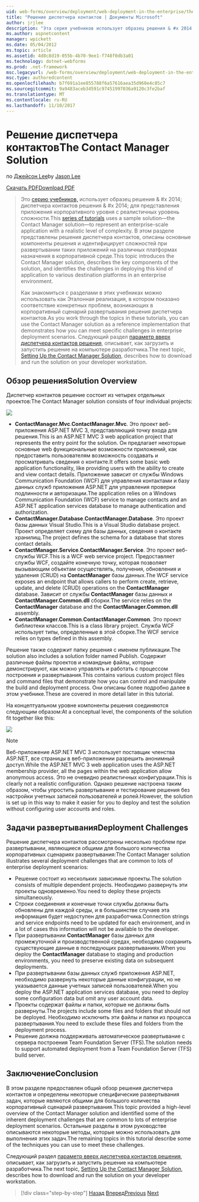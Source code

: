 ```yaml
---
uid: web-forms/overview/deployment/web-deployment-in-the-enterprise/the-contact-manager-solution
title: "Решение диспетчера контактов | Документы Microsoft"
author: jrjlee
description: "Эта серия учебников использует образец решения & #x 2014; диспетчера контактов решения & #x 2014; для представления приложения корпоративного уровня с реалистичных уровень..."
ms.author: aspnetcontent
manager: wpickett
ms.date: 05/04/2012
ms.topic: article
ms.assetid: 4d8c8d19-055b-4b70-9ee1-f748f0db3a01
ms.technology: dotnet-webforms
ms.prod: .net-framework
msc.legacyurl: /web-forms/overview/deployment/web-deployment-in-the-enterprise/the-contact-manager-solution
msc.type: authoredcontent
ms.openlocfilehash: b7f691a1ee855788f6a57616aea35d960e4c85c7
ms.sourcegitcommit: 9a9483aceb34591c97451997036a9120c3fe2baf
ms.translationtype: MT
ms.contentlocale: ru-RU
ms.lasthandoff: 11/10/2017
---
```

<a name="the-contact-manager-solution"></a><span data-ttu-id="c7d88-103">Решение диспетчера контактов</span><span class="sxs-lookup"><span data-stu-id="c7d88-103">The Contact Manager Solution</span></span>
====================
<span data-ttu-id="c7d88-104">по [Джейсон Lee](https://github.com/jrjlee)</span><span class="sxs-lookup"><span data-stu-id="c7d88-104">by [Jason Lee](https://github.com/jrjlee)</span></span>

[<span data-ttu-id="c7d88-105">Скачать PDF</span><span class="sxs-lookup"><span data-stu-id="c7d88-105">Download PDF</span></span>](https://msdnshared.blob.core.windows.net/media/MSDNBlogsFS/prod.evol.blogs.msdn.com/CommunityServer.Blogs.Components.WeblogFiles/00/00/00/63/56/8130.DeployingWebAppsInEnterpriseScenarios.pdf)

> <span data-ttu-id="c7d88-106">Это [серию учебников,](web-deployment-in-the-enterprise.md) использует образец решения & #x 2014; диспетчера контактов решения & #x 2014; для представления приложения корпоративного уровня с реалистичных уровень сложности.</span><span class="sxs-lookup"><span data-stu-id="c7d88-106">This [series of tutorials](web-deployment-in-the-enterprise.md) uses a sample solution&#x2014;the Contact Manager solution&#x2014;to represent an enterprise-scale application with a realistic level of complexity.</span></span> <span data-ttu-id="c7d88-107">В этом разделе представлены решения диспетчера контактов, описаны основные компоненты решения и идентифицирует сложностей при развертывании таких приложений на различных платформах назначения в корпоративной среде.</span><span class="sxs-lookup"><span data-stu-id="c7d88-107">This topic introduces the Contact Manager solution, describes the key components of the solution, and identifies the challenges in deploying this kind of application to various destination platforms in an enterprise environment.</span></span>
> 
> <span data-ttu-id="c7d88-108">Как знакомиться с разделами в этих учебниках можно использовать как Эталонная реализация, в котором показано соответствие конкретных проблем, возникающих в корпоративный сценарий развертывания решения диспетчера контактов.</span><span class="sxs-lookup"><span data-stu-id="c7d88-108">As you work through the topics in these tutorials, you can use the Contact Manager solution as a reference implementation that demonstrates how you can meet specific challenges in enterprise deployment scenarios.</span></span> <span data-ttu-id="c7d88-109">Следующий раздел [параметр вверх диспетчера контактов решения](setting-up-the-contact-manager-solution.md), описывает, как загрузить и запустить решение на компьютере разработчика.</span><span class="sxs-lookup"><span data-stu-id="c7d88-109">The next topic, [Setting Up the Contact Manager Solution](setting-up-the-contact-manager-solution.md), describes how to download and run the solution on your developer workstation.</span></span>


## <a name="solution-overview"></a><span data-ttu-id="c7d88-110">Обзор решения</span><span class="sxs-lookup"><span data-stu-id="c7d88-110">Solution Overview</span></span>

<span data-ttu-id="c7d88-111">Диспетчер контактов решение состоит из четырех отдельных проектов:</span><span class="sxs-lookup"><span data-stu-id="c7d88-111">The Contact Manager solution consists of four individual projects:</span></span>

![](the-contact-manager-solution/_static/image1.png)

- <span data-ttu-id="c7d88-112">**ContactManager.Mvc**.</span><span class="sxs-lookup"><span data-stu-id="c7d88-112">**ContactManager.Mvc**.</span></span> <span data-ttu-id="c7d88-113">Это проект веб-приложения ASP.NET MVC 3, представляющий точку входа для решения.</span><span class="sxs-lookup"><span data-stu-id="c7d88-113">This is an ASP.NET MVC 3 web application project that represents the entry point for the solution.</span></span> <span data-ttu-id="c7d88-114">Он предлагает некоторые основные web функциональные возможности приложений, как предоставить пользователям возможность создавать и просматривать сведения о контакте.</span><span class="sxs-lookup"><span data-stu-id="c7d88-114">It offers some basic web application functionality, like providing users with the ability to create and view contact details.</span></span> <span data-ttu-id="c7d88-115">Приложение зависит от службы Windows Communication Foundation (WCF) для управления контактами и базу данных служб приложения ASP.NET для управления проверки подлинности и авторизации.</span><span class="sxs-lookup"><span data-stu-id="c7d88-115">The application relies on a Windows Communication Foundation (WCF) service to manage contacts and an ASP.NET application services database to manage authentication and authorization.</span></span>
- <span data-ttu-id="c7d88-116">**ContactManager.Database**.</span><span class="sxs-lookup"><span data-stu-id="c7d88-116">**ContactManager.Database**.</span></span> <span data-ttu-id="c7d88-117">Это проект базы данных Visual Studio.</span><span class="sxs-lookup"><span data-stu-id="c7d88-117">This is a Visual Studio database project.</span></span> <span data-ttu-id="c7d88-118">Проект определяет схему для базы данных, сведения о контакте хранилищ.</span><span class="sxs-lookup"><span data-stu-id="c7d88-118">The project defines the schema for a database that stores contact details.</span></span>
- <span data-ttu-id="c7d88-119">**ContactManager.Service**.</span><span class="sxs-lookup"><span data-stu-id="c7d88-119">**ContactManager.Service**.</span></span> <span data-ttu-id="c7d88-120">Это проект веб-службы WCF.</span><span class="sxs-lookup"><span data-stu-id="c7d88-120">This is a WCF web service project.</span></span> <span data-ttu-id="c7d88-121">Предоставляет службы WCF, создайте конечную точку, которая позволяет вызывающим объектам осуществлять, получения, обновления и удаления (CRUD) на **ContactManager** базы данных.</span><span class="sxs-lookup"><span data-stu-id="c7d88-121">The WCF service exposes an endpoint that allows callers to perform create, retrieve, update, and delete (CRUD) operations on the **ContactManager** database.</span></span> <span data-ttu-id="c7d88-122">Зависит от службы **ContactManager** базы данных и **ContactManager.Common.dll** сборки.</span><span class="sxs-lookup"><span data-stu-id="c7d88-122">The service relies on the **ContactManager** database and the **ContactManager.Common.dll** assembly.</span></span>
- <span data-ttu-id="c7d88-123">**ContactManager.Common**.</span><span class="sxs-lookup"><span data-stu-id="c7d88-123">**ContactManager.Common**.</span></span> <span data-ttu-id="c7d88-124">Это проект библиотеки классов.</span><span class="sxs-lookup"><span data-stu-id="c7d88-124">This is a class library project.</span></span> <span data-ttu-id="c7d88-125">Служба WCF использует типы, определенные в этой сборке.</span><span class="sxs-lookup"><span data-stu-id="c7d88-125">The WCF service relies on types defined in this assembly.</span></span>

<span data-ttu-id="c7d88-126">Решение также содержит папку решения с именем публикации.</span><span class="sxs-lookup"><span data-stu-id="c7d88-126">The solution also includes a solution folder named Publish.</span></span> <span data-ttu-id="c7d88-127">Содержит различные файлы проектов и командные файлы, которые демонстрируют, как можно управлять и работать с процессом построения и развертывания.</span><span class="sxs-lookup"><span data-stu-id="c7d88-127">This contains various custom project files and command files that demonstrate how you can control and manipulate the build and deployment process.</span></span> <span data-ttu-id="c7d88-128">Они описаны более подробно далее в этом учебнике.</span><span class="sxs-lookup"><span data-stu-id="c7d88-128">These are covered in more detail later in this tutorial.</span></span>

<span data-ttu-id="c7d88-129">На концептуальном уровне компоненты решения соединяются следующим образом:</span><span class="sxs-lookup"><span data-stu-id="c7d88-129">At a conceptual level, the components of the solution fit together like this:</span></span>

![](the-contact-manager-solution/_static/image2.png)

> [!NOTE]
> <span data-ttu-id="c7d88-130">Веб-приложение ASP.NET MVC 3 использует поставщик членства ASP.NET, все страницы в веб-приложении разрешить анонимный доступ.</span><span class="sxs-lookup"><span data-stu-id="c7d88-130">While the ASP.NET MVC 3 web application uses the ASP.NET membership provider, all the pages within the web application allow anonymous access.</span></span> <span data-ttu-id="c7d88-131">Это не очевидно реалистичных конфигурации.</span><span class="sxs-lookup"><span data-stu-id="c7d88-131">This is clearly not a realistic configuration.</span></span> <span data-ttu-id="c7d88-132">Однако решение настроена таким образом, чтобы упростить развертывание и тестирование решения без настройки учетных записей пользователей и ролей.</span><span class="sxs-lookup"><span data-stu-id="c7d88-132">However, the solution is set up in this way to make it easier for you to deploy and test the solution without configuring user accounts and roles.</span></span>


## <a name="deployment-challenges"></a><span data-ttu-id="c7d88-133">Задачи развертывания</span><span class="sxs-lookup"><span data-stu-id="c7d88-133">Deployment Challenges</span></span>

<span data-ttu-id="c7d88-134">Решение диспетчера контактов рассмотрены несколько проблем при развертывании, являющиеся общими для большого количества корпоративных сценариях развертывания:</span><span class="sxs-lookup"><span data-stu-id="c7d88-134">The Contact Manager solution illustrates several deployment challenges that are common to lots of enterprise deployment scenarios:</span></span>

- <span data-ttu-id="c7d88-135">Решение состоит из нескольких зависимые проекты.</span><span class="sxs-lookup"><span data-stu-id="c7d88-135">The solution consists of multiple dependent projects.</span></span> <span data-ttu-id="c7d88-136">Необходимо развернуть эти проекты одновременно.</span><span class="sxs-lookup"><span data-stu-id="c7d88-136">You need to deploy these projects simultaneously.</span></span>
- <span data-ttu-id="c7d88-137">Строки соединения и конечные точки службы должны быть обновлены для каждой среды, и в большинстве случаев эта информация будет недоступен для разработчика.</span><span class="sxs-lookup"><span data-stu-id="c7d88-137">Connection strings and service endpoints need to be updated for each environment, and in a lot of cases this information will not be available to the developer.</span></span>
- <span data-ttu-id="c7d88-138">При развертывании **ContactManager** базы данных для промежуточной и производственной средах, необходимо сохранить существующие данные в последующих развертываниях.</span><span class="sxs-lookup"><span data-stu-id="c7d88-138">When you deploy the **ContactManager** database to staging and production environments, you need to preserve existing data on subsequent deployments.</span></span>
- <span data-ttu-id="c7d88-139">При развертывании базы данных служб приложения ASP.NET, необходимо развернуть некоторые данные конфигурации, но не указывается данные учетных записей пользователей.</span><span class="sxs-lookup"><span data-stu-id="c7d88-139">When you deploy the ASP.NET application services database, you need to deploy some configuration data but omit any user account data.</span></span>
- <span data-ttu-id="c7d88-140">Проекты содержат файлы и папки, которые не должны быть развернуты.</span><span class="sxs-lookup"><span data-stu-id="c7d88-140">The projects include some files and folders that should not be deployed.</span></span> <span data-ttu-id="c7d88-141">Необходимо исключить эти файлы и папки из процесса развертывания.</span><span class="sxs-lookup"><span data-stu-id="c7d88-141">You need to exclude these files and folders from the deployment process.</span></span>
- <span data-ttu-id="c7d88-142">Решение должна поддерживать автоматическое развертывание с сервера построения Team Foundation Server (TFS).</span><span class="sxs-lookup"><span data-stu-id="c7d88-142">The solution needs to support automated deployment from a Team Foundation Server (TFS) build server.</span></span>

## <a name="conclusion"></a><span data-ttu-id="c7d88-143">Заключение</span><span class="sxs-lookup"><span data-stu-id="c7d88-143">Conclusion</span></span>

<span data-ttu-id="c7d88-144">В этом разделе предоставлен общий обзор решения диспетчера контактов и определены некоторые специфические развертывания задач, которые являются общими для большого количества корпоративный сценарий развертывания.</span><span class="sxs-lookup"><span data-stu-id="c7d88-144">This topic provided a high-level overview of the Contact Manager solution and identified some of the inherent deployment challenges that are common to lots of enterprise deployment scenarios.</span></span> <span data-ttu-id="c7d88-145">Остальные разделы в этом руководстве описываются некоторые методы, которые можно использовать для выполнения этих задач.</span><span class="sxs-lookup"><span data-stu-id="c7d88-145">The remaining topics in this tutorial describe some of the techniques you can use to meet these challenges.</span></span>

<span data-ttu-id="c7d88-146">Следующий раздел [параметр вверх диспетчера контактов решения](setting-up-the-contact-manager-solution.md), описывает, как загрузить и запустить решение на компьютере разработчика.</span><span class="sxs-lookup"><span data-stu-id="c7d88-146">The next topic, [Setting Up the Contact Manager Solution](setting-up-the-contact-manager-solution.md), describes how to download and run the solution on your developer workstation.</span></span>

>[!div class="step-by-step"]
<span data-ttu-id="c7d88-147">[Назад](web-deployment-in-the-enterprise.md)
[Вперед](setting-up-the-contact-manager-solution.md)</span><span class="sxs-lookup"><span data-stu-id="c7d88-147">[Previous](web-deployment-in-the-enterprise.md)
[Next](setting-up-the-contact-manager-solution.md)</span></span>
